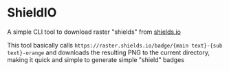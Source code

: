 # ShieldIO

A simple CLI tool to download raster "shields" from [shields.io](https://shields.io) 

This tool basically calls `https://raster.shields.io/badge/{main text}-{sub text}-orange` and downloads the resulting PNG to the current directory, making it quick and simple to generate simple "shield" badges
